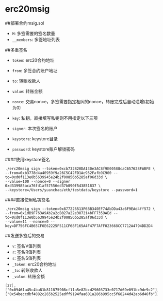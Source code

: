 # erc20msig
##部署合约msig.sol
+ `M`: 多签需要的签名数量
+ `__members`: 多签地址列表

##多重签名
+ `token`: erc20合约地址
+ `from`: 多签合约账户地址
+ `to`: 转账收款人
+ `value`: 转账金额
+ `nonce`: 交易nonce，多签需要指定相同的nonce，转账完成后自动递增(初始为0)
+ `key`: 私钥，直接填写私钥则不用指定以下三项

+ `signer`: 本次签名的账户
+ `keystore`: keystore目录
+ `password`: keystore账户解锁密码

####使用keystore签名
```
./erc20msig sign --token=0xcb732820DA130e3AC8f9E00588caC657628FABFE \
--from=0xb3778d4a40959f9a26C5C42FD1Ac952Fafb9C900 --to=0xd0f113e0b5639945e24b2f00856b5285af06d33d \
--value=100 --nonce=0 --signer 0xd339985aca76fd1af57556ed37b090f543851837 \
--keystore=/Users/yuanchao/eth/testdata/keystore --password=1 
```

####直接使用私钥签名
```
./erc20msig sign --token=0x877225513F6BB340EF74AbDDa43a6F9EAd4ff572 \
--from=0x1dB9F763A9Ab2a2cB027a22e387214bFF7359AEd --to=0xd0f113e0b5639945e24b2f00856b5285af06d33d \
--value=11 --nonce=0 --key=DF756FC4B65CF0E62225F511CF68F165A4F47F7AFF023668CC7712A4794DD2D4

```


##发送多签后的交易

+ `v`: 签名V值列表
+ `r`: 签名R值列表
+ `s`: 签名S值列表
+ `_token`: erc20合约地址
+ `_to`: 转账收款人
+ `_value`: 转账金额

```
[27],["0x09461a45c4ba81b811875908cf11a5e82bcd29603733e0717d69e091bc9de9c2"],["0x54beccdbf4082c265b2525edff9194faa601a286b995cc5f68244d42ab6d46fb"],"0xcb732820DA130e3AC8f9E00588caC657628FABFE","0xd0f113e0b5639945e24b2f00856b5285af06d33d","100"
```